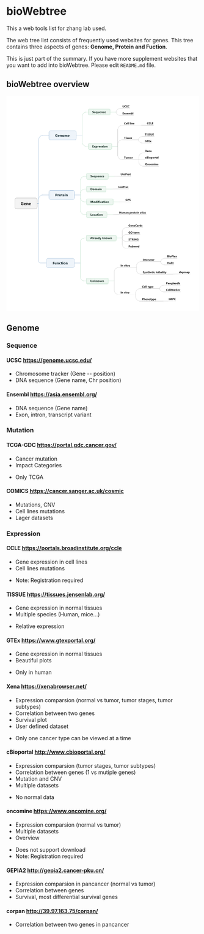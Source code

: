 # bioWebtree

This a web tools list for zhang lab used.

The web tree list consists of frequently used websites for genes. This tree contains three aspects of genes: **Genome, Protein and Fuction**.

This is just part of the summary. If you have more supplement websites that you want to add into bioWebtree. Please edit `README.md` file.

## bioWebtree overview
![Webtree](image/Webtree.png)


## Genome
### **Sequence**
#### UCSC  https://genome.ucsc.edu/
+ Chromosome tracker (Gene -- position)
+ DNA sequence (Gene name, Chr position)

#### Ensembl https://asia.ensembl.org/
+ DNA sequence (Gene name)
+ Exon, intron, transcript variant

### **Mutation**
#### TCGA-GDC https://portal.gdc.cancer.gov/
+ Cancer mutation
+ Impact Categories
- Only TCGA
#### COMICS https://cancer.sanger.ac.uk/cosmic
+ Mutations, CNV
+ Cell lines mutations
+ Lager datasets
### **Expression**
#### CCLE https://portals.broadinstitute.org/ccle
+ Gene expression in cell lines
+ Cell lines mutations
- Note: Registration required
#### TISSUE https://tissues.jensenlab.org/
+ Gene expression in normal tissues
+ Multiple species (Human, mice...)
- Relative expression
#### GTEx https://www.gtexportal.org/
+ Gene expression in normal tissues
+ Beautiful plots
- Only in human

#### Xena https://xenabrowser.net/
+ Expression comparsion (normal vs tumor, tumor stages, tumor subtypes)
+ Correlation between two genes
+ Survival plot
+ User defined dataset
- Only one cancer type can be viewed at a time
#### cBioportal http://www.cbioportal.org/
+ Expression comparsion (tumor stages, tumor subtypes)
+ Correlation between genes (1 vs mutiple genes)
+ Mutation and CNV
+ Multiple datasets
- No normal data
#### oncomine https://www.oncomine.org/
+ Expression comparsion (normal vs tumor)
+ Multiple datasets
+ Overview
- Does not support download
- Note: Registration required
#### GEPIA2 http://gepia2.cancer-pku.cn/
+ Expression comparsion in pancancer (normal vs tumor)
+ Correlation between genes
+ Survival, most differential survival genes
#### corpan http://39.97.163.75/corpan/
+ Correlation between two genes in pancancer
